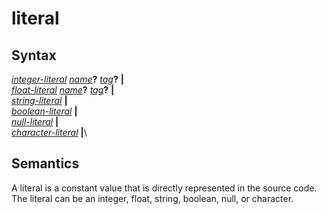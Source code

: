 # literal

## Syntax

[_integer-literal_](integer_literal.md) [_name_](name.md)__?__ [_tag_](tag.md)__?__ __|__\
[_float-literal_](float_literal.md) [_name_](name.md)__?__ [_tag_](tag.md)__?__ __|__\
[_string-literal_](string_literal.md) __|__\
[_boolean-literal_](boolean_literal.md) __|__\
[_null-literal_](null_literal.md) __|__\
[_character-literal_](character_literal.md) __|__\

## Semantics
A literal is a constant value that is directly represented in the source code.
The literal can be an integer, float, string, boolean, null, or character.
